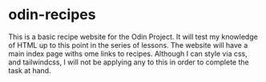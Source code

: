 # odin-recipes

This is a basic recipe website for the Odin Project.
It will test my knowledge of HTML up to this point in the series of lessons.
The website will have a main index page withs ome links to recipes.
Although I can style via css, and tailwindcss, I will not be applying any to this in order to complete the task at hand.
